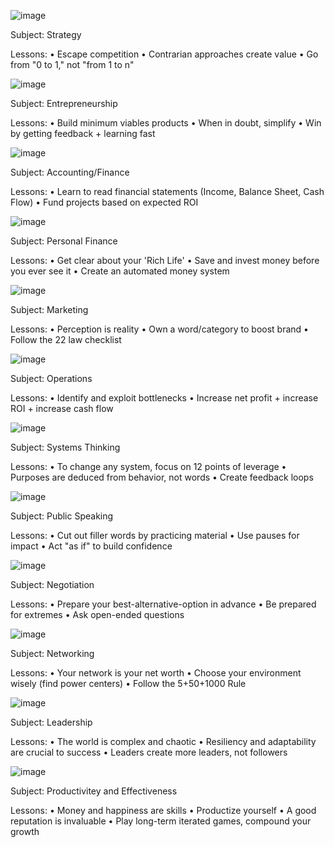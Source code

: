 ![image](https://user-images.githubusercontent.com/19508013/221007658-7857dfca-afd5-43f0-a342-00d25cac7135.png)

Subject: Strategy

Lessons: 
• Escape competition 
• Contrarian approaches create value
• Go from "0 to 1," not "from 1 to n"

![image](https://user-images.githubusercontent.com/19508013/221007478-872a074e-a0bb-4dd8-a3bf-49efb71b7bb7.png)

Subject: Entrepreneurship 

Lessons: 
• Build minimum viables products 
• When in doubt, simplify
• Win by getting feedback + learning fast

![image](https://user-images.githubusercontent.com/19508013/221007097-4d5e9733-6405-4e70-88d6-b6519eecaa7f.png)

Subject: Accounting/Finance

Lessons:
• Learn to read financial statements (Income, Balance Sheet, Cash Flow)
• Fund projects based on expected ROI

![image](https://user-images.githubusercontent.com/19508013/221010952-e4704836-09ee-4ca5-a865-1fc6c4ba1062.png)

Subject: Personal Finance

Lessons:
• Get clear about your 'Rich Life'
• Save and invest money before you ever see it
• Create an automated money system

![image](https://user-images.githubusercontent.com/19508013/221012096-91802b63-0e53-4247-bc82-829077732b87.png)

Subject: Marketing

Lessons:
• Perception is reality
• Own a word/category to boost brand
• Follow the 22 law checklist

![image](https://user-images.githubusercontent.com/19508013/221012328-172d7bb4-8609-4a98-85da-0cd8b3530d35.png)

Subject: Operations

Lessons:
• Identify and exploit bottlenecks
• Increase net profit + increase ROI + increase cash flow

![image](https://user-images.githubusercontent.com/19508013/221013536-cd849446-b525-4c6b-95f7-b7f0a189568e.png)

Subject: Systems Thinking

Lessons: 
• To change any system, focus on 12 points of leverage
• Purposes are deduced from behavior, not words
• Create feedback loops

![image](https://user-images.githubusercontent.com/19508013/221013928-6484927b-6d4b-4bae-8286-6d22755ca24d.png)

Subject: Public Speaking

Lessons:
• Cut out filler words by practicing material
• Use pauses for impact
• Act "as if" to build confidence

![image](https://user-images.githubusercontent.com/19508013/221014215-79699a67-feb1-4035-b6ba-c1845f570262.png)

Subject: Negotiation

Lessons:
• Prepare your best-alternative-option in advance
• Be prepared for extremes
• Ask open-ended questions

![image](https://user-images.githubusercontent.com/19508013/221016515-196a3118-c6e2-417f-af10-41fa1877d111.png)

Subject: Networking

Lessons:
• Your network is your net worth
• Choose your environment wisely (find power centers)
• Follow the 5+50+1000 Rule

![image](https://user-images.githubusercontent.com/19508013/221018988-0c36dfb7-845b-4f52-9015-05d680307e68.png)

Subject: Leadership

Lessons:
• The world is complex and chaotic
• Resiliency and adaptability are crucial to success
• Leaders create more leaders, not followers 

![image](https://user-images.githubusercontent.com/19508013/221019080-a68e0ba8-3ed3-41dc-acc7-f9b9d8389b5c.png)

Subject: Productivitey and Effectiveness

Lessons:
• Money and happiness are skills
• Productize yourself
• A good reputation is invaluable
• Play long-term iterated games, compound your growth
